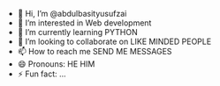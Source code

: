 - 👋 Hi, I’m @abdulbasityusufzai
- 👀 I’m interested in Web development 
- 🌱 I’m currently learning PYTHON
- 💞️ I’m looking to collaborate on LIKE MINDED PEOPLE 
- 📫 How to reach me SEND ME MESSAGES 
- 😄 Pronouns: HE HIM
- ⚡ Fun fact: ...

<!---
abdulbasityusufzai/abdulbasityusufzai is a ✨ special ✨ repository because its `README.md` (this file) appears on your GitHub profile.
You can click the Preview link to take a look at your changes.
--->
